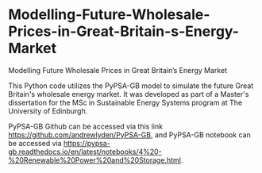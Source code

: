 # Modelling-Future-Wholesale-Prices-in-Great-Britain-s-Energy-Market
Modelling Future Wholesale Prices in Great Britain’s Energy Market

This Python code utilizes the PyPSA-GB model to simulate the future Great Britain's wholesale energy market. It was developed as part of a Master's dissertation for the MSc in Sustainable Energy Systems program at The University of Edinburgh.

PyPSA-GB Github can be accessed via this link https://github.com/andrewlyden/PyPSA-GB, and PyPSA-GB notebook can be accessed via https://pypsa-gb.readthedocs.io/en/latest/notebooks/4%20-%20Renewable%20Power%20and%20Storage.html.
